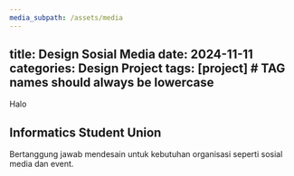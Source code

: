 ```yaml
---
media_subpath: /assets/media
---
```

title: Design Sosial Media
date: 2024-11-11
categories: Design Project
tags: [project]     # TAG names should always be lowercase
---



Halo

## Informatics Student Union

Bertanggung jawab mendesain untuk kebutuhan organisasi seperti sosial media dan event.  